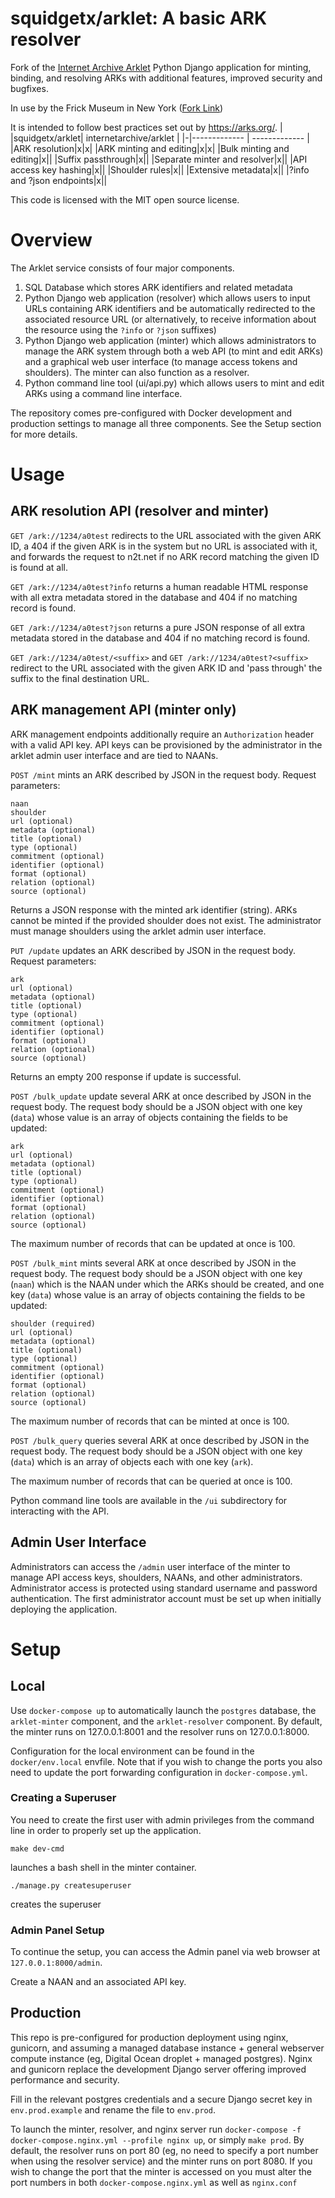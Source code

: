 # squidgetx/arklet: A basic ARK resolver

Fork of the [Internet Archive Arklet](https://github.com/internetarchive/arklet/)
Python Django application for minting, binding, and resolving ARKs
with additional features, improved security and bugfixes.

In use by the Frick Museum in New York ([Fork Link](https://github.com/frickdahl/arklet-frick))


It is intended to follow best practices set out by https://arks.org/.
| |squidgetx/arklet| internetarchive/arklet |
|-|------------- | ------------- |
|ARK resolution|x|x|
|ARK minting and editing|x|x|
|Bulk minting and editing|x||
|Suffix passthrough|x||
|Separate minter and resolver|x||
|API access key hashing|x||
|Shoulder rules|x||
|Extensive metadata|x||
|?info and ?json endpoints|x||

This code is licensed with the MIT open source license.

# Overview

The Arklet service consists of four major components.

1. SQL Database which stores ARK identifiers and related metadata
2. Python Django web application (resolver) which allows users to input URLs containing ARK identifiers and be automatically redirected to the associated resource URL (or alternatively, to receive information about the resource using the `?info` or `?json` suffixes)
3. Python Django web application (minter) which allows administrators to manage the ARK system through both a web API (to mint and edit ARKs) and a graphical web user interface (to manage access tokens and shoulders). The minter can also function as a resolver.
4. Python command line tool (ui/api.py) which allows users to mint and edit ARKs using a command line interface.

The repository comes pre-configured with Docker development and production settings to manage all three components. See the Setup section for more details.

# Usage

## ARK resolution API (resolver and minter)

`GET /ark://1234/a0test` redirects to the URL associated with the given ARK ID, a 404 if the given ARK is in the system but no URL is associated with it, and forwards the request to n2t.net if no ARK record matching the given ID is found at all.

`GET /ark://1234/a0test?info` returns a human readable HTML response with all extra metadata stored in the database and 404 if no matching record is found.

`GET /ark://1234/a0test?json` returns a pure JSON response of all extra metadata stored in the database and 404 if no matching record is found.

`GET /ark://1234/a0test/<suffix>` and `GET /ark://1234/a0test?<suffix>` redirect to the URL associated with the given ARK ID and 'pass through' the suffix to the final destination URL.

## ARK management API (minter only)

ARK management endpoints additionally require an `Authorization` header with a valid API key. API keys can be provisioned by the administrator in the arklet admin user interface and are tied to NAANs.

`POST /mint` mints an ARK described by JSON in the request body. Request parameters:

```
naan
shoulder
url (optional)
metadata (optional)
title (optional)
type (optional)
commitment (optional)
identifier (optional)
format (optional)
relation (optional)
source (optional)
```

Returns a JSON response with the minted ark identifier (string). ARKs cannot be minted if the provided shoulder does not exist. The administrator must manage shoulders using the arklet admin user interface.

`PUT /update` updates an ARK described by JSON in the request body. Request parameters:

```
ark
url (optional)
metadata (optional)
title (optional)
type (optional)
commitment (optional)
identifier (optional)
format (optional)
relation (optional)
source (optional)
```

Returns an empty 200 response if update is successful.

`POST /bulk_update` update several ARK at once described by JSON in the request body. The request body should be a JSON object with one key (`data`) whose value is an array of objects containing the fields to be updated:

```
ark
url (optional)
metadata (optional)
title (optional)
type (optional)
commitment (optional)
identifier (optional)
format (optional)
relation (optional)
source (optional)
```

The maximum number of records that can be updated at once is 100.

`POST /bulk_mint` mints several ARK at once described by JSON in the request body. The request body should be a JSON object with one key (`naan`) which is the NAAN under which the ARKs should be created, and one key (`data`) whose value is an array of objects containing the fields to be updated:

```
shoulder (required)
url (optional)
metadata (optional)
title (optional)
type (optional)
commitment (optional)
identifier (optional)
format (optional)
relation (optional)
source (optional)
```

The maximum number of records that can be minted at once is 100.

`POST /bulk_query` queries several ARK at once described by JSON in the request body. The request body should be a JSON object with one key (`data`) which is an array of objects each with one key (`ark`).

The maximum number of records that can be queried at once is 100.

Python command line tools are available in the `/ui` subdirectory for interacting with the API.

## Admin User Interface

Administrators can access the `/admin` user interface of the minter to manage API access keys, shoulders, NAANs, and other administrators. Administrator access is protected using standard username and password authentication. The first administrator account must be set up when initially deploying the application.

# Setup

## Local

Use `docker-compose up` to automatically launch the `postgres` database, the `arklet-minter` component, and the `arklet-resolver` component. By default, the minter runs on 127.0.0.1:8001 and the resolver runs on 127.0.0.1:8000.

Configuration for the local environment can be found in the `docker/env.local` envfile. Note that if you wish to change the ports you also need to update the port forwarding configuration in `docker-compose.yml`.

### Creating a Superuser

You need to create the first user with admin privileges from the command line in order to properly set up the application.

```
make dev-cmd
```

launches a bash shell in the minter container.

```
./manage.py createsuperuser
```

creates the superuser

### Admin Panel Setup

To continue the setup, you can access the Admin panel via web browser at `127.0.0.1:8000/admin`.

Create a NAAN and an associated API key.

## Production

This repo is pre-configured for production deployment using nginx, gunicorn, and assuming a managed database instance + general webserver compute instance (eg, Digital Ocean droplet + managed postgres). Nginx and gunicorn replace the development Django server offering improved performance and security.

Fill in the relevant postgres credentials and a secure Django secret key in `env.prod.example` and rename the file to `env.prod`.

To launch the minter, resolver, and nginx server run `docker-compose -f docker-compose.nginx.yml --profile nginx up`, or simply `make prod`. By default, the resolver runs on port 80 (eg, no need to specify a port number when using the resolver service) and the minter runs on port 8080. If you wish to change the port that the minter is accessed on you must alter the port numbers in both `docker-compose.nginx.yml` as well as `nginx.conf`
